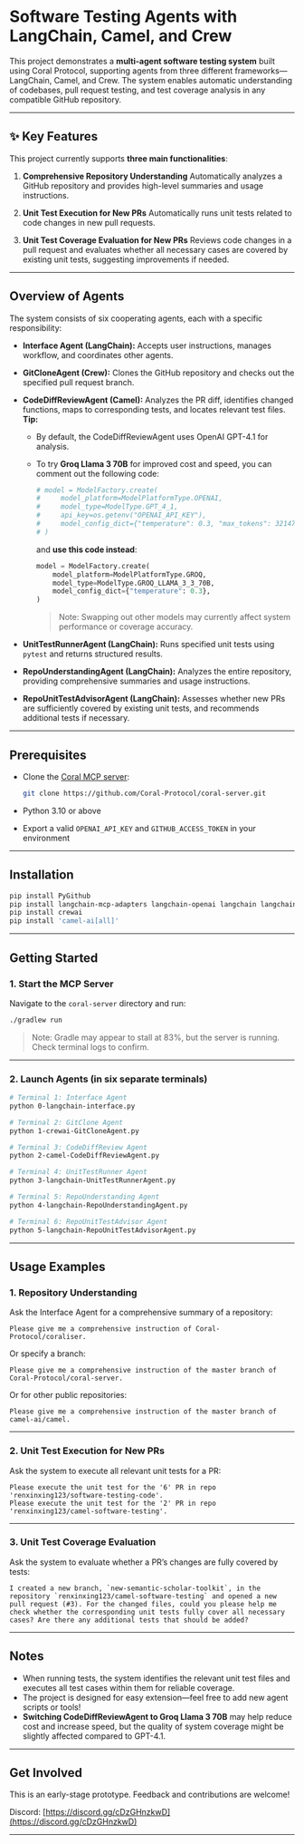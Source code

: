 # Software Testing Agents with LangChain, Camel, and Crew

This project demonstrates a **multi-agent software testing system** built using Coral Protocol, supporting agents from three different frameworks—LangChain, Camel, and Crew. The system enables automatic understanding of codebases, pull request testing, and test coverage analysis in any compatible GitHub repository.

---

## ✨ Key Features

This project currently supports **three main functionalities**:

1. **Comprehensive Repository Understanding**
   Automatically analyzes a GitHub repository and provides high-level summaries and usage instructions.

2. **Unit Test Execution for New PRs**
   Automatically runs unit tests related to code changes in new pull requests.

3. **Unit Test Coverage Evaluation for New PRs**
   Reviews code changes in a pull request and evaluates whether all necessary cases are covered by existing unit tests, suggesting improvements if needed.

---

## Overview of Agents

The system consists of six cooperating agents, each with a specific responsibility:

* **Interface Agent (LangChain):**
  Accepts user instructions, manages workflow, and coordinates other agents.

* **GitCloneAgent (Crew):**
  Clones the GitHub repository and checks out the specified pull request branch.

* **CodeDiffReviewAgent (Camel):**
  Analyzes the PR diff, identifies changed functions, maps to corresponding tests, and locates relevant test files.
  **Tip:**

  * By default, the CodeDiffReviewAgent uses OpenAI GPT-4.1 for analysis.
  * To try **Groq Llama 3 70B** for improved cost and speed, you can comment out the following code:

    ```python
    # model = ModelFactory.create(
    #     model_platform=ModelPlatformType.OPENAI,
    #     model_type=ModelType.GPT_4_1,
    #     api_key=os.getenv("OPENAI_API_KEY"),
    #     model_config_dict={"temperature": 0.3, "max_tokens": 32147},
    # )
    ```

    and **use this code instead**:

    ```python
    model = ModelFactory.create(
        model_platform=ModelPlatformType.GROQ,
        model_type=ModelType.GROQ_LLAMA_3_3_70B,
        model_config_dict={"temperature": 0.3},
    )
    ```

    > Note: Swapping out other models may currently affect system performance or coverage accuracy.

* **UnitTestRunnerAgent (LangChain):**
  Runs specified unit tests using `pytest` and returns structured results.

* **RepoUnderstandingAgent (LangChain):**
  Analyzes the entire repository, providing comprehensive summaries and usage instructions.

* **RepoUnitTestAdvisorAgent (LangChain):**
  Assesses whether new PRs are sufficiently covered by existing unit tests, and recommends additional tests if necessary.

---

## Prerequisites

* Clone the [Coral MCP server](https://github.com/Coral-Protocol/coral-server):

  ```bash
  git clone https://github.com/Coral-Protocol/coral-server.git
  ```
* Python 3.10 or above
* Export a valid `OPENAI_API_KEY` and `GITHUB_ACCESS_TOKEN` in your environment

---

## Installation

```bash
pip install PyGithub
pip install langchain-mcp-adapters langchain-openai langchain langchain-core
pip install crewai
pip install 'camel-ai[all]'
```

---

## Getting Started

### 1. Start the MCP Server

Navigate to the `coral-server` directory and run:

```bash
./gradlew run
```

> Note: Gradle may appear to stall at 83%, but the server is running. Check terminal logs to confirm.

---

### 2. Launch Agents (in six separate terminals)

```bash
# Terminal 1: Interface Agent
python 0-langchain-interface.py

# Terminal 2: GitClone Agent
python 1-crewai-GitCloneAgent.py

# Terminal 3: CodeDiffReview Agent
python 2-camel-CodeDiffReviewAgent.py

# Terminal 4: UnitTestRunner Agent
python 3-langchain-UnitTestRunnerAgent.py

# Terminal 5: RepoUnderstanding Agent
python 4-langchain-RepoUnderstandingAgent.py

# Terminal 6: RepoUnitTestAdvisor Agent
python 5-langchain-RepoUnitTestAdvisorAgent.py
```

---

## Usage Examples

### 1. **Repository Understanding**

Ask the Interface Agent for a comprehensive summary of a repository:

```
Please give me a comprehensive instruction of Coral-Protocol/coraliser.
```

Or specify a branch:

```
Please give me a comprehensive instruction of the master branch of Coral-Protocol/coral-server.
```

Or for other public repositories:

```
Please give me a comprehensive instruction of the master branch of camel-ai/camel.
```

---

### 2. **Unit Test Execution for New PRs**

Ask the system to execute all relevant unit tests for a PR:

```
Please execute the unit test for the '6' PR in repo 'renxinxing123/software-testing-code'.
Please execute the unit test for the '2' PR in repo 'renxinxing123/camel-software-testing'.
```

---

### 3. **Unit Test Coverage Evaluation**

Ask the system to evaluate whether a PR’s changes are fully covered by tests:

```
I created a new branch, `new-semantic-scholar-toolkit`, in the repository `renxinxing123/camel-software-testing` and opened a new pull request (#3). For the changed files, could you please help me check whether the corresponding unit tests fully cover all necessary cases? Are there any additional tests that should be added?
```

---

## Notes

* When running tests, the system identifies the relevant unit test files and executes all test cases within them for reliable coverage.
* The project is designed for easy extension—feel free to add new agent scripts or tools!
* **Switching CodeDiffReviewAgent to Groq Llama 3 70B** may help reduce cost and increase speed, but the quality of system coverage might be slightly affected compared to GPT-4.1.

---

## Get Involved

This is an early-stage prototype. Feedback and contributions are welcome!

Discord: [https://discord.gg/cDzGHnzkwD](https://discord.gg/cDzGHnzkwD)

---

